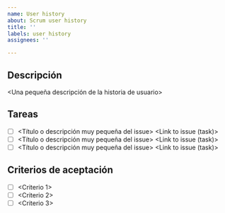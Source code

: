 ```yaml
---
name: User history
about: Scrum user history
title: ''
labels: user history
assignees: ''

---
```


## Descripción
<Una pequeña descripción de la historia de usuario>
## Tareas
- [ ] <Título o descripción muy pequeña del issue> <Link to issue (task)>
- [ ] <Título o descripción muy pequeña del issue> <Link to issue (task)>
- [ ] <Título o descripción muy pequeña del issue> <Link to issue (task)>
## Criterios de aceptación
- [ ] <Criterio 1>
- [ ] <Criterio 2>
- [ ] <Criterio 3>
